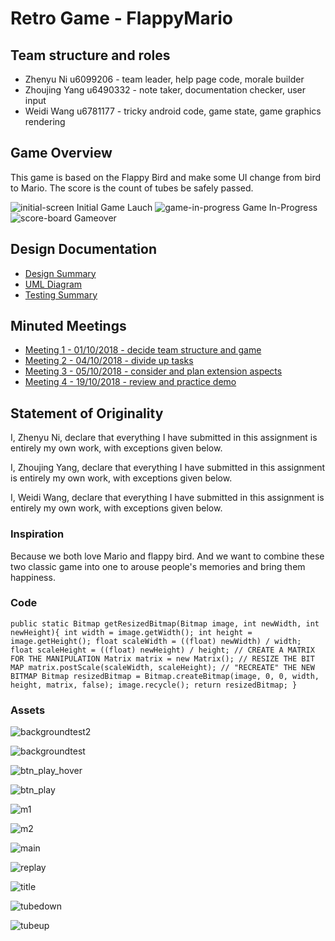 # Retro Game - FlappyMario

## Team structure and roles 
+ Zhenyu Ni u6099206 - team leader, help page code, morale builder
+ Zhoujing Yang u6490332 - note taker, documentation checker, user input
+ Weidi Wang u6781177 - tricky android code, game state, game graphics rendering

## Game Overview 

This game is based on the Flappy Bird and make some UI change from bird to Mario. The score is the count of tubes be safely passed.

![initial-screen](https://gitlab.cecs.anu.edu.au/u6490332/RetroGame2018s2/uploads/3ca435219185428f9e3d63e25e0df578/Screen_Shot_2018-10-19_at_11.48.21.png)
Initial Game Lauch 
![game-in-progress](https://gitlab.cecs.anu.edu.au/u6490332/RetroGame2018s2/uploads/390400457568670cd1b95587d94e9a2c/Screen_Shot_2018-10-19_at_11.58.50.png)
Game In-Progress
![score-board](https://gitlab.cecs.anu.edu.au/u6490332/RetroGame2018s2/uploads/ee5f290e3a038a8aa4f83e36bfb4e1d9/Screen_Shot_2018-10-19_at_12.05.11.png)
Gameover
## Design Documentation 
+ [Design Summary](designsummary)
+ [UML Diagram](umldiagram)
+ [Testing Summary](testingsummary)

## Minuted Meetings
+ [Meeting 1 - 01/10/2018 - decide team structure and game](meeting1)
+ [Meeting 2 - 04/10/2018 - divide up tasks](meeting2)
+ [Meeting 3 - 05/10/2018 - consider and plan extension aspects](meeting3)
+ [Meeting 4 - 19/10/2018 - review and practice demo](meeting4)

## Statement of Originality

I, Zhenyu Ni, declare that everything I have submitted in this assignment is entirely my own work, with exceptions given below.

I, Zhoujing Yang, declare that everything I have submitted in this assignment is entirely my own work, with exceptions given below.

I, Weidi Wang, declare that everything I have submitted in this assignment is entirely my own work, with exceptions given below.

### Inspiration

Because we both love Mario and flappy bird. And we want to combine these two classic game into one to arouse people's memories and bring them happiness. 

### Code

``public static Bitmap getResizedBitmap(Bitmap image, int newWidth, int newHeight){
        int width = image.getWidth();
        int height = image.getHeight();
        float scaleWidth = ((float) newWidth) / width;
        float scaleHeight = ((float) newHeight) / height;
        // CREATE A MATRIX FOR THE MANIPULATION
        Matrix matrix = new Matrix();
        // RESIZE THE BIT MAP
        matrix.postScale(scaleWidth, scaleHeight);
        // "RECREATE" THE NEW BITMAP
        Bitmap resizedBitmap =
                Bitmap.createBitmap(image, 0, 0, width, height, matrix, false);
        image.recycle();
        return resizedBitmap;
    }``

### Assets 

![backgroundtest2](/uploads/bd16838a5138e3bd0383cb048ccebc17/backgroundtest2.jpg)

![backgroundtest](/uploads/e7d42dae05cce30b3c421f427577670b/backgroundtest.png)

![btn_play_hover](/uploads/59497cf350ef820721c57b9d650f4b91/btn_play_hover.png)

![btn_play](/uploads/951d75e8c0c95703ddcfea06ae450af1/btn_play.png)

![m1](/uploads/3a15cda76947026756b356e850989727/m1.png)

![m2](/uploads/908255317aac91f5d25deedc838941dc/m2.png)

![main](/uploads/8c8ae8b91519022d03fdd32ae47bf253/main.png)

![replay](/uploads/a78dda55f8e90175f179f5614d3e6dc7/replay.png)

![title](/uploads/e1d7104909f2ca3a9dfd6193a4cefe18/title.png)

![tubedown](/uploads/7ca507aef75f6212126f237d4b8eae85/tubedown.png)

![tubeup](/uploads/bb94fadb8cd6488b5e93ccf7264937b9/tubeup.png)
